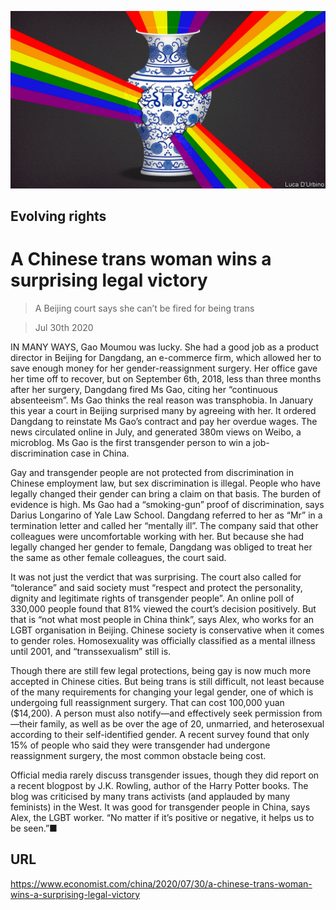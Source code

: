 ![](./images/20200801_CND001_0.jpg)

## Evolving rights

# A Chinese trans woman wins a surprising legal victory

> A Beijing court says she can’t be fired for being trans

> Jul 30th 2020

IN MANY WAYS, Gao Moumou was lucky. She had a good job as a product director in Beijing for Dangdang, an e-commerce firm, which allowed her to save enough money for her gender-reassignment surgery. Her office gave her time off to recover, but on September 6th, 2018, less than three months after her surgery, Dangdang fired Ms Gao, citing her “continuous absenteeism”. Ms Gao thinks the real reason was transphobia. In January this year a court in Beijing surprised many by agreeing with her. It ordered Dangdang to reinstate Ms Gao’s contract and pay her overdue wages. The news circulated online in July, and generated 380m views on Weibo, a microblog. Ms Gao is the first transgender person to win a job-discrimination case in China.

Gay and transgender people are not protected from discrimination in Chinese employment law, but sex discrimination is illegal. People who have legally changed their gender can bring a claim on that basis. The burden of evidence is high. Ms Gao had a “smoking-gun” proof of discrimination, says Darius Longarino of Yale Law School. Dangdang referred to her as “Mr” in a termination letter and called her “mentally ill”. The company said that other colleagues were uncomfortable working with her. But because she had legally changed her gender to female, Dangdang was obliged to treat her the same as other female colleagues, the court said.

It was not just the verdict that was surprising. The court also called for “tolerance” and said society must “respect and protect the personality, dignity and legitimate rights of transgender people”. An online poll of 330,000 people found that 81% viewed the court’s decision positively. But that is “not what most people in China think”, says Alex, who works for an LGBT organisation in Beijing. Chinese society is conservative when it comes to gender roles. Homosexuality was officially classified as a mental illness until 2001, and “transsexualism” still is.

Though there are still few legal protections, being gay is now much more accepted in Chinese cities. But being trans is still difficult, not least because of the many requirements for changing your legal gender, one of which is undergoing full reassignment surgery. That can cost 100,000 yuan ($14,200). A person must also notify—and effectively seek permission from—their family, as well as be over the age of 20, unmarried, and heterosexual according to their self-identified gender. A recent survey found that only 15% of people who said they were transgender had undergone reassignment surgery, the most common obstacle being cost.

Official media rarely discuss transgender issues, though they did report on a recent blogpost by J.K. Rowling, author of the Harry Potter books. The blog was criticised by many trans activists (and applauded by many feminists) in the West. It was good for transgender people in China, says Alex, the LGBT worker. “No matter if it’s positive or negative, it helps us to be seen.”■

## URL

https://www.economist.com/china/2020/07/30/a-chinese-trans-woman-wins-a-surprising-legal-victory
